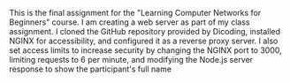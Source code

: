 This is the final assignment for the "Learning Computer Networks for Beginners" course. I am creating a web server as part of my class assignment. I cloned the GitHub repository provided by Dicoding, installed NGINX for accessibility, and configured it as a reverse proxy server. I also set access limits to increase security by changing the NGINX port to 3000, limiting requests to 6 per minute, and modifying the Node.js server response to show the participant's full name

